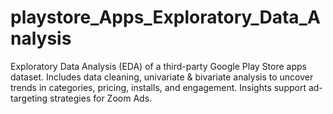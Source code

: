 # playstore_Apps_Exploratory_Data_Analysis
Exploratory Data Analysis (EDA) of a third-party Google Play Store apps dataset. Includes data cleaning, univariate &amp; bivariate analysis to uncover trends in categories, pricing, installs, and engagement. Insights support ad-targeting strategies for Zoom Ads.
